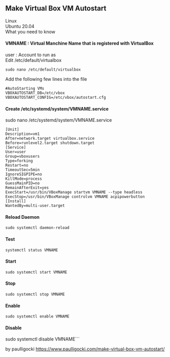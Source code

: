 ## Make Virtual Box VM Autostart

Linux <br>
Ubuntu 20.04 <br>
What you need to know <br>

#### VMNAME : Virtual Manchine Name that is registered with VirtualBox

user : Account to run as <br>
Edit /etc/default/virtualbox <br>

```sudo nano /etc/default/virtualbox```

Add the following few lines into the file

```#AutoStarting VMs``` <br>
```VBOXAUTOSTART_DB=/etc/vbox``` <br>
```VBOXAUTOSTART_CONFIG=/etc/vbox/autostart.cfg``` <br>

#### Create /etc/systemd/system/VMNAME.service
sudo nano /etc/systemd/system/VMNAME.service

```[Unit]``` <br>
```Description=vm1``` <br>
```After=network.target virtualbox.service``` <br>
```Before=runlevel2.target shutdown.target``` <br>
```[Service]``` <br>
```User=user``` <br>
```Group=vboxusers``` <br>
```Type=forking``` <br>
```Restart=no``` <br>
```TimeoutSec=5min``` <br>
```IgnoreSIGPIPE=no``` <br>
```KillMode=process``` <br>
```GuessMainPID=no``` <br>
```RemainAfterExit=yes``` <br>
```ExecStart=/usr/bin/VBoxManage startvm VMNAME --type headless``` <br>
```ExecStop=/usr/bin/VBoxManage controlvm VMNAME acpipowerbutton``` <br>
```[Install]``` <br>
```WantedBy=multi-user.target``` <br>

#### Reload Daemon

```sudo systemctl daemon-reload``` <br>

#### Test
```systemctl status VMNAME``` <br>

#### Start
```sudo systemctl start VMNAME``` <br>

#### Stop
```sudo systemctl stop VMNAME``` <br>

#### Enable
```sudo systemctl enable VMNAME``` <br>

#### Disable

sudo systemctl disable VMNAME``` <br>


by paulligocki https://www.paulligocki.com/make-virtual-box-vm-autostart/

